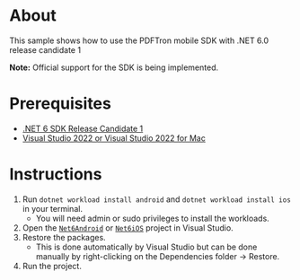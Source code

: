 # About
This sample shows how to use the PDFTron mobile SDK with .NET 6.0 release candidate 1 

**Note:** Official support for the SDK is being implemented.

# Prerequisites

* [.NET 6 SDK Release Candidate 1](https://dotnet.microsoft.com/download/dotnet/6.0) 
* [Visual Studio 2022 or Visual Studio 2022 for Mac](https://visualstudio.microsoft.com/downloads/) 

# Instructions

1. Run `dotnet workload install android` and `dotnet workload install ios` in your terminal.
    * You will need admin or sudo privileges to install the workloads. 
2. Open the [`Net6Android`](./Net6Android) or [`Net6iOS`](./Net6iOS) project in Visual Studio.
3. Restore the packages.
    * This is done automatically by Visual Studio but can be done manually by right-clicking on the Dependencies folder -> Restore.
4. Run the project.
